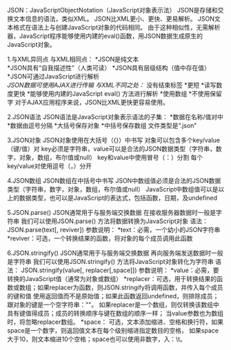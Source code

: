 JSON：JavaScriptObjectNotation（JavaScript对象表示法）
JSON是存储和交换文本信息的语法，类似XML。
JSON比XML更小、更快、更易解析。
JSON文本格式在语法上与创建JavaScript对象的代码相同。
由于这种相似性，无需解析器，JavaScript程序能够使用内建的eval()函数，用JSON数据生成原生的JavaScript对象。

1.与XML异同点
与XML相同点：   *JSON是纯文本  
                          *JSON具有“自我描述性”（人类可读）
	          *JSON具有层级结构（值中存在值） 
	          *JSON可通过JavaScript进行解析  
	          *JSON数据可使用AJAX进行传输
与XML不同之处：* 没有结束标签
	          *更短
	          *读写数度更快
	          *能够使用内建的JavaScript eval() 方法进行解析
	          *使用数组
	          *不使用保留字
对于AJAX应用程序来说，JSON比XML更快更容易使用。

2.JSON语法
JSON语法是JavaScript对象表示语法的子集：
	          *数据在名称/值对中
	          *数据由逗号分隔
	          *大括号保存对象
	          *中括号保存数组
文件类型是“.json”

3.JSON对象
JSON对象使用在大括号（{}）中书写
对象可以包含多个key/value（键/值）对
key必须是字符串，value可以是合法的JSON数据类型（字符串，数字，对象，数组，布尔值或null）
key和value中使用冒号（：）分割
每个key/value对使用逗号（，）分开

4.JSON数组
JSON数组在中括号中书写
JSON中数组值必须是合法的JSON数据类型（字符串，数字，对象，数组，布尔值或null）
JavaScript中数组值可以是以上的数据类型，也可以是JavaScript的表达式，包括函数，日期，及undefined

5.JSON.parse()
JSON通常用于与服务端交换数据
在接收服务器数据时一般是字符串
我们可以使用JSON.parse() 方法将数据转换为JavaScript对象
语法：JSON.parse(text[, reviver])
参数说明： *text：必需，一个幼小的JSON字符串
  	 *reviver：可选，一个转换结果的函数，将对象的每个成员调用此函数

6.JSON.stringify()
JSON通常用于与服务端交换数据
再向服务端发送数据时一般是字符串
我们可以使用JSON.stringify() 方法将JavaScript对象转化为字符串
语法： JSON.stringify(value[, replacer[,space]])
参数说明： *value：必需，要转换的JavaScript值（通常为对象或数组）
  	 *replacer：可选，用于转换结果的函数或数组；如果replacer为函数，则JSON.stringify将调用函数，并传入每个成员的键和值
                                  使用返回值而不是原始值；如果此函数返回undefined，则排除成员；跟对象的键是一个空字符串：""。
                                 如果replacer是一个数组，则仅转换该数组中具有键值得成员；成员的转换顺序与键在数组的顺序一样；
		 当value参数也为数组时，将忽略replacer数组。
	 *space： 可选，文本添加缩进、空格和换行符，如果space是一个数字，则返回值文本在每个级别缩进指定数目的空格，
                                如果space大于10，则文本缩进10个空格；space也可以使用非数字，入：\t。
